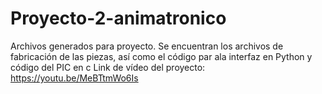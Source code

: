 # Proyecto-2-animatronico
Archivos generados para proyecto. 
Se encuentran los archivos de fabricación de las piezas, así como el código par ala interfaz en Python y código del PIC en c
Link de vídeo del proyecto: https://youtu.be/MeBTtmWo6Is
